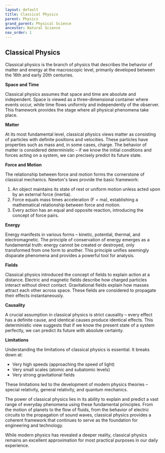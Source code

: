 ```yaml
---
layout: default
title: Classical Physics
parent: Physics
grand_parent: Physical Science
ancestor: Natural Science
nav_order: 1
---
```


## Classical Physics

Classical physics is the branch of physics that describes the behavior of matter and energy at the macroscopic level, primarily developed between the 16th and early 20th centuries.

**Space and Time**

Classical physics assumes that space and time are absolute and independent. Space is viewed as a three-dimensional container where events occur, while time flows uniformly and independently of the observer. This framework provides the stage where all physical phenomena take place.

**Matter**

At its most fundamental level, classical physics views matter as consisting of particles with definite positions and velocities. These particles have properties such as mass and, in some cases, charge. The behavior of matter is considered deterministic – if we know the initial conditions and forces acting on a system, we can precisely predict its future state.

**Force and Motion**

The relationship between force and motion forms the cornerstone of classical mechanics. Newton's laws provide the basic framework:

1. An object maintains its state of rest or uniform motion unless acted upon by an external force (inertia).
2. Force equals mass times acceleration (F = ma), establishing a mathematical relationship between force and motion.
3. Every action has an equal and opposite reaction, introducing the concept of force pairs.

**Energy**

Energy manifests in various forms – kinetic, potential, thermal, and electromagnetic. The principle of conservation of energy emerges as a fundamental truth: energy cannot be created or destroyed, only transformed from one form to another. This principle unifies seemingly disparate phenomena and provides a powerful tool for analysis.

**Fields**

Classical physics introduced the concept of fields to explain action at a distance. Electric and magnetic fields describe how charged particles interact without direct contact. Gravitational fields explain how masses attract each other across space. These fields are considered to propagate their effects instantaneously.

**Causality**

A crucial assumption in classical physics is strict causality – every effect has a definite cause, and identical causes produce identical effects. This deterministic view suggests that if we know the present state of a system perfectly, we can predict its future with absolute certainty.

**Limitations**

Understanding the limitations of classical physics is essential. It breaks down at:
- Very high speeds (approaching the speed of light)
- Very small scales (atomic and subatomic levels)
- Very strong gravitational fields

These limitations led to the development of modern physics theories – special relativity, general relativity, and quantum mechanics.

The power of classical physics lies in its ability to explain and predict a vast range of everyday phenomena using these fundamental principles. From the motion of planets to the flow of fluids, from the behavior of electric circuits to the propagation of sound waves, classical physics provides a coherent framework that continues to serve as the foundation for engineering and technology.

While modern physics has revealed a deeper reality, classical physics remains an excellent approximation for most practical purposes in our daily experience.
